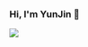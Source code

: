 ### Hi, I'm YunJin 👋

<img src="https://capsule-render.vercel.app/api?type=waving&color=auto&height=200&section=header&text=Yunjin Github!&fontSize=90" />
